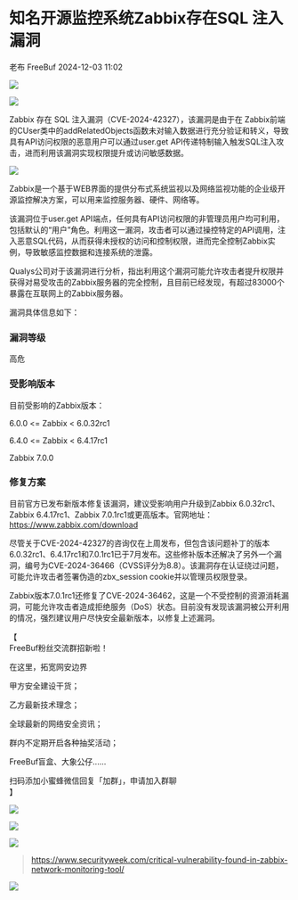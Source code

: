 #  知名开源监控系统Zabbix存在SQL 注入漏洞   
老布  FreeBuf   2024-12-03 11:02  
  
![](https://mmbiz.qpic.cn/mmbiz_gif/qq5rfBadR38jUokdlWSNlAjmEsO1rzv3srXShFRuTKBGDwkj4gvYy34iajd6zQiaKl77Wsy9mjC0xBCRg0YgDIWg/640?wx_fmt=gif&wxfrom=5&wx_lazy=1&tp=webp "")  
  
  
![](https://mmbiz.qpic.cn/mmbiz_jpg/qq5rfBadR38Ve7IOFZ6CP5p5MV7hJPibporZicKCX4Id2F2yzc6ObTNDfNjKz9gLTr9f2hVu8sSeQvcd2bIuS0NQ/640?wx_fmt=jpeg&from=appmsg "")  
  
  
Zabbix 存在 SQL 注入漏洞（CVE-2024-42327），该漏洞是由于在 Zabbix前端的CUser类中的addRelatedObjects函数未对输入数据进行充分验证和转义，导致具有API访问权限的恶意用户可以通过user.get API传递特制输入触发SQL注入攻击，进而利用该漏洞实现权限提升或访问敏感数据。  
  
  
![](https://mmbiz.qpic.cn/mmbiz_jpg/qq5rfBadR38Ve7IOFZ6CP5p5MV7hJPibp5Ak0w7DiaLtw2VQh7uNKILibarHZ1Bmx0gdObvdVfJI3MMI0KcBHLV7Q/640?wx_fmt=jpeg&from=appmsg "")  
  
  
Zabbix是一个基于WEB界面的提供分布式系统监视以及网络监视功能的企业级开源监控解决方案，可以用来监控服务器、硬件、网络等。  
  
  
该漏洞位于user.get API端点，任何具有API访问权限的非管理员用户均可利用，包括默认的“用户”角色。利用这一漏洞，攻击者可以通过操控特定的API调用，注入恶意SQL代码，从而获得未授权的访问和控制权限，进而完全控制Zabbix实例，导致敏感监控数据和连接系统的泄露。  
  
  
Qualys公司对于该漏洞进行分析，指出利用这个漏洞可能允许攻击者提升权限并获得对易受攻击的Zabbix服务器的完全控制，且目前已经发现，有超过83000个暴露在互联网上的Zabbix服务器。  
  
  
漏洞具体信息如下：  
###   
### 漏洞等级  
  
高危  
###   
### 受影响版本  
  
目前受影响的Zabbix版本：  
  
6.0.0 <= Zabbix < 6.0.32rc1  
  
6.4.0 <= Zabbix < 6.4.17rc1  
  
Zabbix 7.0.0  
###   
### 修复方案  
  
目前官方已发布新版本修复该漏洞，建议受影响用户升级到Zabbix 6.0.32rc1、Zabbix 6.4.17rc1、Zabbix 7.0.1rc1或更高版本。官网地址：  
https://www.zabbix.com/download  
  
  
尽管关于CVE-2024-42327的咨询仅在上周发布，但包含该问题补丁的版本6.0.32rc1、6.4.17rc1和7.0.1rc1已于7月发布。这些修补版本还解决了另外一个漏洞，编号为CVE-2024-36466（CVSS评分为8.8）。该漏洞存在认证绕过问题，可能允许攻击者签署伪造的zbx_session cookie并以管理员权限登录。  
  
  
Zabbix版本7.0.1rc1还修复了CVE-2024-36462，这是一个不受控制的资源消耗漏洞，可能允许攻击者造成拒绝服务（DoS）状态。目前没有发现该漏洞被公开利用的情况，强烈建议用户尽快安全最新版本，以修复上述漏洞。  
  
  
【  
FreeBuf粉丝交流群招新啦！  
  
在这里，拓宽网安边界  
  
甲方安全建设干货；  
  
乙方最新技术理念；  
  
全球最新的网络安全资讯；  
  
群内不定期开启各种抽奖活动；  
  
FreeBuf盲盒、大象公仔......  
  
扫码添加小蜜蜂微信回复「加群」，申请加入群聊  
】  
  
![](https://mmbiz.qpic.cn/mmbiz_jpg/qq5rfBadR3ich6ibqlfxbwaJlDyErKpzvETedBHPS9tGHfSKMCEZcuGq1U1mylY7pCEvJD9w60pWp7NzDjmM2BlQ/640?wx_fmt=other&wxfrom=5&wx_lazy=1&wx_co=1&retryload=2&tp=webp "")  
  
  
![](https://mmbiz.qpic.cn/mmbiz_png/oQ6bDiaGhdyodyXHMOVT6w8DobNKYuiaE7OzFMbpar0icHmzxjMvI2ACxFql4Wbu2CfOZeadq1WicJbib6FqTyxEx6Q/640?wx_fmt=other&wxfrom=5&wx_lazy=1&wx_co=1&tp=webp "")  
  
![](https://mmbiz.qpic.cn/mmbiz_png/qq5rfBadR3icEEJemUSFlfufMicpZeRJZJ61icYlLmBLDpdYEZ7nIzpGovpHjtxITB6ibiaC3R5hoibVkQsVLQfdK57w/640?wx_fmt=other&wxfrom=5&wx_lazy=1&wx_co=1&retryload=2&tp=webp "")  
  
> https://www.securityweek.com/critical-vulnerability-found-in-zabbix-network-monitoring-tool/  
  
>   
>   
>   
>   
>   
>   
>   
>   
>   
>   
>   
>   
>   
>   
>   
>   
  
  
![](https://mmbiz.qpic.cn/mmbiz_png/qq5rfBadR3icEEJemUSFlfufMicpZeRJZJ7JfyOicficFrgrD4BHnIMtgCpBbsSUBsQ0N7pHC7YpU8BrZWWwMMghoQ/640?wx_fmt=other&wxfrom=5&wx_lazy=1&wx_co=1&tp=webp "")  
  
  
[](https://mp.weixin.qq.com/s?__biz=MjM5NjA0NjgyMA==&mid=2651307029&idx=1&sn=809e704f3bd356325cf8d85ed0717a8d&chksm=bd1c2e9e8a6ba788529249c685d4979c6b11853cf8f2d798a6d8e9ce362926ec50e3639cf79f&scene=21#wechat_redirect)  
  
[](https://mp.weixin.qq.com/s?__biz=MjM5NjA0NjgyMA==&mid=2651308240&idx=1&sn=96d32c8e6fa90561c84164ed75f4dca0&scene=21#wechat_redirect)  
  
[](https://mp.weixin.qq.com/s?__biz=MjM5NjA0NjgyMA==&mid=2651253272&idx=1&sn=82468d927062b7427e3ca8a912cb2dc7&scene=21#wechat_redirect)  
  
[](https://mp.weixin.qq.com/s?__biz=MjM5NjA0NjgyMA==&mid=2651253272&idx=1&sn=82468d927062b7427e3ca8a912cb2dc7&scene=21&token=734903441&lang=zh_CN#wechat_redirect)  
  
